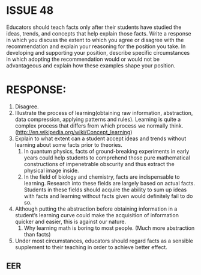 ISSUE 48
====
Educators should teach facts only after their students have studied the ideas, trends, and concepts that help explain those facts.
Write a response in which you discuss the extent to which you agree or disagree with the recommendation and explain your reasoning for the position you take. In developing and supporting your position, describe specific circumstances in which adopting the recommendation would or would not be advantageous and explain how these examples shape your position.

RESPONSE:
====

1. Disagree.
2. Illustrate the process of learning(obtaining raw information, abstraction, data compression, applying patterns and rules). Learning is quite a complex process that differs from which process we normally think. (http://en.wikipedia.org/wiki/Concept_learning)
3. Explain to what extent can a student accept ideas and trends without learning about some facts prior to theories.
    1. In quantum physics, facts of ground-breaking experiments in early years could help students to comprehend those pure mathematical constructions of impenetrable obscurity and thus extract the physical image inside. 
    2. In the field of biology and chemistry, facts are indispensable to learning. Research into these fields are largely based on actual facts. Students in these fields should acquire the ability to sum up ideas with facts and learning without facts given would definitely fail to do so.
4. Although putting the abstraction before obtaining information in a student’s learning curve could make the acquisition of information quicker and easier, this is against our nature.
	  1. Why learning math is boring to most people. (Much more abstraction than facts)
5. Under most circumstances, educators should regard facts as a sensible supplement to their teaching in order to achieve better effect.

EER
--
